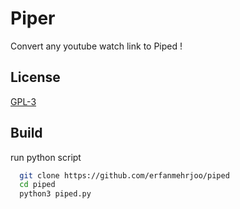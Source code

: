 # Piper

Convert any youtube watch link to Piped !



## License

[GPL-3](https://choosealicense.com/licenses/gpl-3.0/)




## Build

run python script

```bash
  git clone https://github.com/erfanmehrjoo/piped
  cd piped
  python3 piped.py
```
